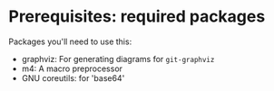 
# Prerequisites: required packages

Packages you'll need to use this:

- graphviz: For generating diagrams for `git-graphviz`
- m4: A macro preprocessor
- GNU coreutils: for 'base64'


  
  

